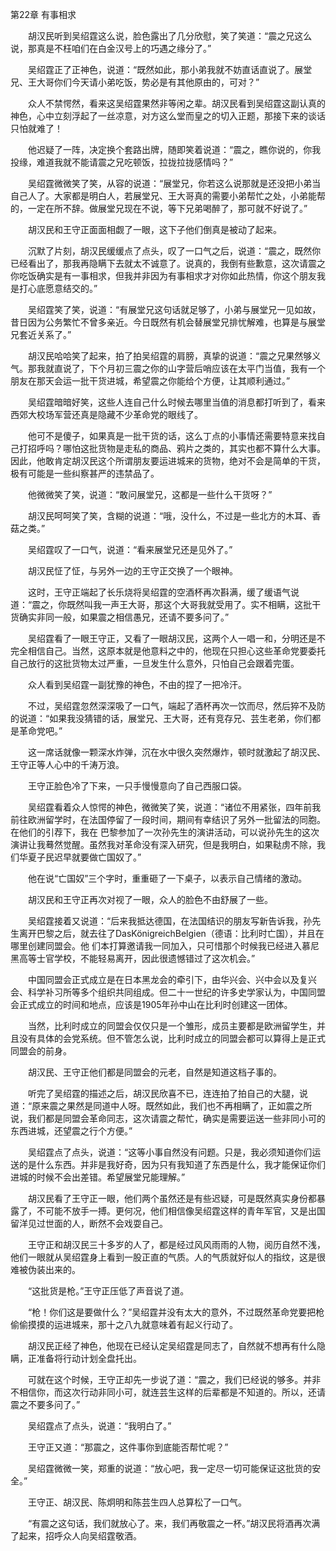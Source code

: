 第22章 有事相求

　　胡汉民听到吴绍霆这么说，脸色露出了几分欣慰，笑了笑道：“震之兄这么说，那真是不枉咱们在白金汉号上的巧遇之缘分了。”

　　吴绍霆正了正神色，说道：“既然如此，那小弟我就不妨直话直说了。展堂兄、王大哥你们今天请小弟吃饭，势必是有其他原由的，可对？”

　　众人不禁愕然，看来这吴绍霆果然非等闲之辈。胡汉民看到吴绍霆这副认真的神色，心中立刻浮起了一丝凉意，对方这么堂而皇之的切入正题，那接下来的谈话只怕就难了！

　　他迟疑了一阵，决定换个套路出牌，随即笑着说道：“震之，瞧你说的，你我投缘，难道我就不能请震之兄吃顿饭，拉拢拉拢感情吗？”

　　吴绍霆微微笑了笑，从容的说道：“展堂兄，你若这么说那就是还没把小弟当自己人了。大家都是明白人，若展堂兄、王大哥真的需要小弟帮忙之处，小弟能帮的，一定在所不辞。做展堂兄现在不说，等下兄弟喝醉了，那可就不好说了。”

　　胡汉民和王守正面面相觑了一眼，这下子他们倒真是被动了起来。

　　沉默了片刻，胡汉民缓缓点了点头，叹了一口气之后，说道：“震之，既然你已经看出了，那我再隐瞒下去就太不诚意了。说真的，我倒有些歉意，这次请震之你吃饭确实是有一事相求，但我并非因为有事相求才对你如此热情，你这个朋友我是打心底愿意结交的。”

　　吴绍霆笑了笑，说道：“有展堂兄这句话就足够了，小弟与展堂兄一见如故，昔日因为公务繁忙不曾多亲近。今日既然有机会替展堂兄排忧解难，也算是与展堂兄套近关系了。”

　　胡汉民哈哈笑了起来，拍了拍吴绍霆的肩膀，真挚的说道：“震之兄果然够义气。那我就直说了，下个月初三震之你的山字营后哨应该在太平门当值，我有一个朋友在那天会运一批干货进城，希望震之你能给个方便，让其顺利通过。”

　　吴绍霆暗暗好笑，这些人连自己什么时候去哪里当值的消息都打听到了，看来西郊大校场军营还真是隐藏不少革命党的眼线了。

　　他可不是傻子，如果真是一批干货的话，这么丁点的小事情还需要特意来找自己打招呼吗？哪怕这批货物是走私的商品、鸦片之类的，其实也都不算什么大事。因此，他敢肯定胡汉民这个所谓朋友要运进城来的货物，绝对不会是简单的干货，极有可能是一些纠察甚严的违禁品了。

　　他微微笑了笑，说道：“敢问展堂兄，这都是一些什么干货呀？”

　　胡汉民呵呵笑了笑，含糊的说道：“哦，没什么，不过是一些北方的木耳、香菇之类。”

　　吴绍霆叹了一口气，说道：“看来展堂兄还是见外了。”

　　胡汉民怔了怔，与另外一边的王守正交换了一个眼神。

　　这时，王守正端起了长乐烧将吴绍霆的空酒杯再次斟满，缓了缓语气说道：“震之，你既然叫我一声王大哥，那这个大哥我就受用了。实不相瞒，这批干货确实非同一般，如果震之相信愚兄，还请不要多问了。”

　　吴绍霆看了一眼王守正，又看了一眼胡汉民，这两个人一唱一和，分明还是不完全相信自己。当然，这原本就是他意料之中的，他现在只担心这些革命党要委托自己放行的这批货物太过严重，一旦发生什么意外，只怕自己会跟着完蛋。

　　众人看到吴绍霆一副犹豫的神色，不由的捏了一把冷汗。

　　不过，吴绍霆忽然深深吸了一口气，端起了酒杯再次一饮而尽，然后猝不及防的说道：“如果我没猜错的话，展堂兄、王大哥，还有竞存兄、芸生老弟，你们都是革命党吧。”

　　这一席话就像一颗深水炸弹，沉在水中很久突然爆炸，顿时就激起了胡汉民、王守正等人心中的千涛万浪。

　　王守正脸色冷了下来，一只手慢慢意向了自己西服口袋。

　　吴绍霆看着众人惊愕的神色，微微笑了笑，说道：“诸位不用紧张，四年前我前往欧洲留学时，在法国停留了一段时间，期间有幸结识了另外一批留法的同胞。在他们的引荐下，我在
巴黎参加了一次孙先生的演讲活动，可以说孙先生的这次演讲让我蓦然觉醒。虽然我对革命没有深入研究，但是我明白，如果鞑虏不除，我们华夏子民迟早就要做亡国奴了。”

　　他在说“亡国奴”三个字时，重重砸了一下桌子，以表示自己情绪的激动。

　　胡汉民和王守正再次对视了一眼，众人的脸色不由舒展了一些。

　　吴绍霆接着又说道：“后来我抵达德国，在法国结识的朋友写新告诉我，孙先生离开巴黎之后，就去往了DasKönigreichBelgien（德语：比利时亡国），并且在哪里创建同盟会。他
们本打算邀请我一同加入，只可惜那个时候我已经进入慕尼黑高等士官学校，不能轻易离开，因此很遗憾错过了这次机会。”

　　中国同盟会正式成立是在日本黑龙会的牵引下，由华兴会、兴中会以及复兴会、科学补习所等多个组织共同组成。但二十一世纪的许多史学家认为，中国同盟会正式成立的时间和地点，应该是1905年孙中山在比利时创建这一团体。

　　当然，比利时成立的同盟会仅仅只是一个雏形，成员主要都是欧洲留学生，并且没有具体的会党系统。但不管怎么说，比利时成立的同盟会都可以算得上是正式同盟会的前身。

　　胡汉民、王守正他们都是同盟会的元老，自然是知道这档子事的。

　　听完了吴绍霆的描述之后，胡汉民欣喜不已，连连拍了拍自己的大腿，说道：“原来震之果然是同道中人呀。既然如此，我们也不再相瞒了，正如震之所说，我们都是同盟会革命同志，这次请震之帮忙，确实是需要运送一些非同小可的东西进城，还望震之行个方便。”

　　吴绍霆点了点头，说道：“这等小事自然没有问题。只是，我必须知道你们运送的是什么东西。并非是我好奇，因为只有我知道了东西是什么，我才能保证你们进城的时候不会出差错。希望展堂兄能理解。”

　　胡汉民看了王守正一眼，他们两个虽然还是有些迟疑，可是既然真实身份都暴露了，不可能不放手一搏。更何况，他们相信像吴绍霆这样的青年军官，又是出国留洋见过世面的人，断然不会戏耍自己。

　　王守正和胡汉民三十多岁的人了，都是经过风风雨雨的人物，阅历自然不浅，他们一眼就从吴绍霆身上看到一股正直的气质。人的气质就好似人的指纹，这是很难被伪装出来的。

　　“这批货是枪。”王守正压低了声音说了道。

　　“枪！你们这是要做什么？”吴绍霆并没有太大的意外，不过既然革命党要把枪偷偷摸摸的运进城来，那十之八九就意味着有起义行动了。

　　胡汉民正经了神色，他现在已经认定吴绍霆是同志了，自然就不想再有什么隐瞒，正准备将行动计划全盘托出。

　　可就在这个时候，王守正却先一步说了道：“震之，我们已经说的够多。并非不相信你，而这次行动非同小可，就连芸生这样的后辈都是不知道的。所以，还请震之不要多问了。”

　　吴绍霆点了点头，说道：“我明白了。”

　　王守正又道：“那震之，这件事你到底能否帮忙呢？”

　　吴绍霆微微一笑，郑重的说道：“放心吧，我一定尽一切可能保证这批货的安全。”

　　王守正、胡汉民、陈炯明和陈芸生四人总算松了一口气。

　　“有震之这句话，我们就放心了。来，我们再敬震之一杯。”胡汉民将酒再次满了起来，招呼众人向吴绍霆敬酒。
